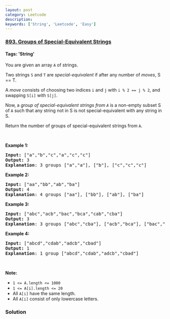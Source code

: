 ```yaml
---
layout: post
category: Leetcode
description: 
keywords: ['String', 'Leetcode', 'Easy']
---
```

### [893. Groups of Special-Equivalent Strings](https://leetcode.com/problems/groups-of-special-equivalent-strings)

#### Tags: 'String'

<div class="content__u3I1 question-content__JfgR"><div><p>You are given an array <code>A</code> of strings.</p>
<p>Two strings <code>S</code> and <code>T</code> are <em>special-equivalent</em> if after any number of <em>moves</em>, S == T.</p>
<p>A <em>move</em> consists of choosing two indices <code>i</code> and <code>j</code> with <code>i % 2 == j % 2</code>, and swapping <code>S[i]</code> with <code>S[j]</code>.</p>
<p>Now, a <em>group of special-equivalent strings from <code>A</code></em> is a non-empty subset S of <code>A</code> such that any string not in S is not special-equivalent with any string in S.</p>
<p>Return the number of groups of special-equivalent strings from <code>A</code>.</p>
<p> </p>
<ul>
</ul>
<div>
<p><strong>Example 1:</strong></p>
<pre><strong>Input: </strong><span id="example-input-1-1">["a","b","c","a","c","c"]</span>
<strong>Output: </strong><span id="example-output-1">3</span>
<span><strong>Explanation</strong>: 3 groups ["a","a"], ["b"], ["c","c","c"]</span>
</pre>
<div>
<p><strong>Example 2:</strong></p>
<pre><strong>Input: </strong><span id="example-input-2-1">["aa","bb","ab","ba"]</span>
<strong>Output: </strong><span id="example-output-2">4</span>
<strong>Explanation</strong>: 4 groups <span id="example-input-2-1">["aa"], ["bb"], ["ab"], ["ba"]</span>
</pre>
<div>
<p><strong>Example 3:</strong></p>
<pre><strong>Input: </strong><span id="example-input-3-1">["abc","acb","bac","bca","cab","cba"]</span>
<strong>Output: </strong><span id="example-output-3">3</span>
<strong>Explanation</strong>: 3 groups ["abc","cba"], ["acb","bca"], ["bac","cab"]
</pre>
<div>
<p><strong>Example 4:</strong></p>
<pre><strong>Input: </strong><span id="example-input-4-1">["abcd","cdab","adcb","cbad"]</span>
<strong>Output: </strong><span id="example-output-4">1</span>
<strong>Explanation</strong>: 1 group <span id="example-input-4-1">["abcd","cdab","adcb","cbad"]</span>
</pre>
<p> </p>
<p><strong>Note:</strong></p>
<ul>
<li><code>1 &lt;= A.length &lt;= 1000</code></li>
<li><code>1 &lt;= A[i].length &lt;= 20</code></li>
<li>All <code>A[i]</code> have the same length.</li>
<li>All <code>A[i]</code> consist of only lowercase letters.</li>
</ul>
</div>
</div>
</div>
</div>
</div></div>

### Solution
